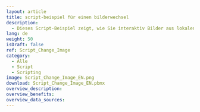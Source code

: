 ```yaml
---
layout: article
title: script-beispiel für einen bilderwechsel
description: 
  - Dieses Script-Beispiel zeigt, wie Sie interaktiv Bilder aus lokalen oder Web-Quellen austauschen können.
lang: de
weight: 50
isDraft: false
ref: Script_Change_Image
category:
  - Alle
  - Script
  - Scripting
image: Script_Change_Image_EN.png
download: Script_Change_Image_EN.pbmx
overview_description:
overview_benefits:
overview_data_sources:
---
```

